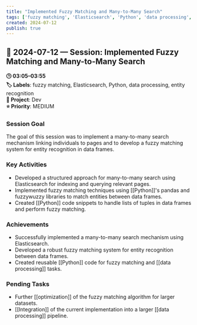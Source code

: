 ```yaml
---
title: "Implemented Fuzzy Matching and Many-to-Many Search"
tags: ['fuzzy matching', 'Elasticsearch', 'Python', 'data processing', 'entity recognition']
created: 2024-07-12
publish: true
---
```


## 📅 2024-07-12 — Session: Implemented Fuzzy Matching and Many-to-Many Search

**🕒 03:05–03:55**  
**🏷️ Labels**: fuzzy matching, Elasticsearch, Python, data processing, entity recognition  
**📂 Project**: Dev  
**⭐ Priority**: MEDIUM  


### Session Goal
The goal of this session was to implement a many-to-many search mechanism linking individuals to pages and to develop a fuzzy matching system for entity recognition in data frames.

### Key Activities
- Developed a structured approach for many-to-many search using Elasticsearch for indexing and querying relevant pages.
- Implemented fuzzy matching techniques using [[Python]]'s pandas and fuzzywuzzy libraries to match entities between data frames.
- Created [[Python]] code snippets to handle lists of tuples in data frames and perform fuzzy matching.

### Achievements
- Successfully implemented a many-to-many search mechanism using Elasticsearch.
- Developed a robust fuzzy matching system for entity recognition between data frames.
- Created reusable [[Python]] code for fuzzy matching and [[data processing]] tasks.

### Pending Tasks
- Further [[optimization]] of the fuzzy matching algorithm for larger datasets.
- [[Integration]] of the current implementation into a larger [[data processing]] pipeline.
